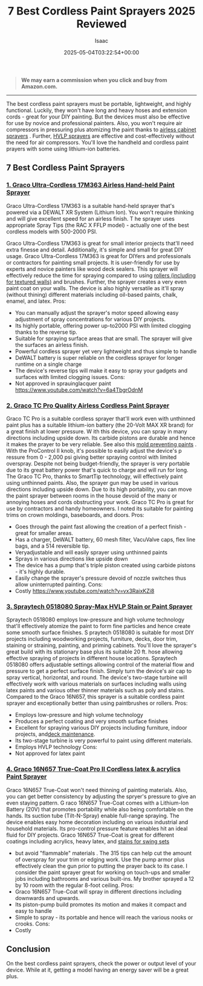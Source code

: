 ﻿---
author: Isaac
layout: post
title: 7 Best Cordless Paint Sprayers 2025 Reviewed
date: '2025-05-04T03:22:54+00:00'
categories:
- Product Reviews
- Sprayers
tags: []
slug: /best-cordless-paint-sprayers/
lastmod: 2025-05-07T12:21:23+03:00
---
> **We may earn a commission when you click and buy from Amazon.com.**
>

---
The best cordless paint sprayers must be portable, lightweight, and highly functional. Luckily, they won't have long and heavy hoses and extension cords - great for your DIY painting.
But the devices must also be effective for use by novice and professional painters. Also, you won't require air compressors in pressuring plus atomizing the paint thanks to
[airless cabinet sprayers](https://pestpolicy.com/best-airless-paint-sprayer-for-cabinets/)
.
Further,
[HVLP sprayers](https://pestpolicy.com/best-automotive-hvlp-spray-gun-for-the-money/)
are effective and cost-effectively without the need for
air compressors. You'll love the handheld and cordless paint prayers with some using lithium-ion batteries.
## 7 Best Cordless Paint Sprayers
### [1. Graco Ultra-Cordless 17M363 Airless Hand-held Paint Sprayer](https://www.amazon.com/dp/B071CW2SV2/?tag=p-policy-20)
Graco Ultra-Cordless 17M363 is a suitable hand-held sprayer that's powered via a
DEWALT XR System (Lithium Ion). You won't require thinking and will give excellent speed for an airless finish.
T
he sprayer uses appropriate
Spray Tips (the RAC X FFLP model) - actually one of the best cordless models with 500-2000 PSI.

Graco Ultra-Cordless 17M363 is great for small interior projects that'll need extra finesse and detail. Additionally, it's simple and small for great DIY usage.
Graco Ultra-Cordless 17M363 is great for DIYers and professionals or contractors for painting small projects. It is user-friendly for use by experts and novice painters like wood deck sealers.
This sprayer will effectively reduce the time for spraying compared to using
[rollers (including for textured walls)](https://pestpolicy.com/best-paint-roller-for-textured-walls/)
and brushes. Further, the sprayer creates a very even paint coat on your walls.
The device is also highly versatile as it'll spray (without thining) different materials including oil-based paints, chalk, enamel, and latex.
Pros:
- You can manually adjust the sprayer's motor speed allowing easy adjustment of spray concentrations for various DIY projects.
- Its highly portable, offering power up-to2000 PSI with limited clogging thanks to the reverse tip.
- Suitable for spraying surface areas that are small. The sprayer will give the surfaces an airless finish.
- Powerful cordless sprayer yet very lightweight and thus simple to handle
- DeWALT battery is super reliable on the cordless sprayer for longer runtime on a single charge
- The device's reverse tips will make it easy to spray your gadgets and surfaces with limited clogging issues.
Cons:
- Not approved in sprauinglacquer paint
https://www.youtube.com/watch?v=6a4TbgrOdnM
### [2. Graco TC Pro Quality Airless Cordless Paint Sprayer](https://www.amazon.com/dp/B074SKGF5B/?tag=p-policy-20)
Graco TC Pro is a suitable cordless sprayer that'll work even with
unthinned paint plus has a suitable lithium-ion battery (the 20-Volt MAX XR brand) for a great finish at lower pressure.
W
ith this device, you can spray in many directions including
upside down. Its
carbide pistons are durable and hence it makes the prayer to be very reliable.
See also this
[mold preventing paints](https://pestpolicy.com/best-exterior-paint-to-prevent-mold/)
.
With the
ProControl II knob, it's possible to easily adjust the device's p
ressure from 0 - 2,000 psi giving better spraying control with limited overspray.
Despite not being budget-friendly, the sprayer is very portable due to its great battery power that's quick to charge and will run for long.
The Graco TC Pro, thanks to SmartTip technology, will effectively paint using unthinned paints. Also, the sprayer gun may be used in various directions including upside down.
Due to its high portability, you can move the paint sprayer between rooms in the house devoid of the many or annoying hoses and cords obstructing your work.
Graco TC Pro is great for use by contractors and handy homeowners. I noted its suitable for painting trims on crown moldings, baseboards, and doors.
Pros:
- Goes through the paint fast allowing the creation of a perfect finish - great for smaller areas.
- Has a charger, DeWALT battery, 60 mesh filter, VacuValve caps, flex line bags, and a 514 reversible tip.
- Veryadjustable and will easily sprayer using unthinned paints
- Sprays in various directions like upside down
- The device has a pump that's triple piston created using carbide pistons - it's highly durable.
- Easily change the sprayer's pressure devoid of nozzle switches thus allow uninterrupted painting.
Cons:
- Costly
https://www.youtube.com/watch?v=vx3RaixKZi8
### [3. Spraytech 0518080 Spray-Max HVLP Stain or Paint Sprayer](https://www.amazon.com/dp/B003PGQI48/?tag=p-policy-20)
Spraytech 0518080 employs low-pressure and high volume technology that'll effectively atomize the paint to form fine particles and hence create some smooth surface finishes.
S
praytech 0518080 is suitable for most DIY projects including
woodworking projects, furniture, decks, door trim, staining or straining, painting, and priming cabinets.
You'll love the sprayer's great build with its
stationary base plus its
suitable 20 ft. hose allowing effective spraying of projects in different house locations.
Spraytech 0518080 offers adjustable settings allowing control of the
material flow and pressure to get a perfect surface finish. Simply
turn the device's air cap to spray
vertical,
horizontal, and round.
The device's
two-stage turbine will effectively work with various materials on surfaces including walls using latex paints and various other thinner materials such as poly and stains.
Compared to the Graco 16N657, this sprayer is a suitable cordless paint sprayer and exceptionally better than using paintbrushes or rollers.
Pros:
- Employs low-pressure and high volume technology
- Produces a perfect coating and very smooth surface finishes
- Excellent for spraying various DIY projects including furniture, indoor projects, and[deck maintenance](https://pestpolicy.com/how-to-clean-a-deck-before-staining/).
- Its two-stage turbine is very powerful to paint using different materials.
- Employs HVLP technology
Cons:
- Not approved for latex paint
### [4. Graco 16N657 True-Coat Pro II Cordless latex & acrylics Paint Sprayer](https://www.amazon.com/dp/B00B5WA4YE/?tag=p-policy-20)
Graco 16N657 True-Coat won't need thinning of painting materials. Also, you can get better
consistency by adjusting the spryer's pressure to give an even staying pattern.
G
raco 16N657 True-Coat comes with a
Lithium-Ion Battery (20V) that promotes
portability while also being comfortable on the hands. Its
suction tube (Tilt-N-Spray) enable
full-range spraying.
The device enables easy home decoration including on various industrial and household materials. Its pro-control pressure feature enables hit an ideal fluid for DIY projects.
Graco 16N657 True-Coat is great for different coatings including
acrylics, heavy latex, and
[stains for swing sets](https://pestpolicy.com/best-stain-for-swing-set/)
- but avoid
"flammable" materials
.
The 315 tips can help cut the amount of overspray for your trim or edging work. Use the pump armor plus effectively clean the gun prior to putting the prayer back to its case.
I consider the paint sprayer great for working on touch-ups and smaller jobs including bathrooms and various built-ins. My brother sprayed a 12 by 10 room with the regular 8-foot ceiling.
Pros:
- Graco 16N657 True-Coat will spray in different directions including downwards and upwards.
- Its piston-pump build promotes its motion and makes it compact and easy to handle
- Simple to spray - its portable and hence will reach the various nooks or crooks.
Cons:
- Costly
## Conclusion
On the best cordless paint sprayers, check the power or output level of your device. While at it, getting a model having an
energy saver will be a great plus.
